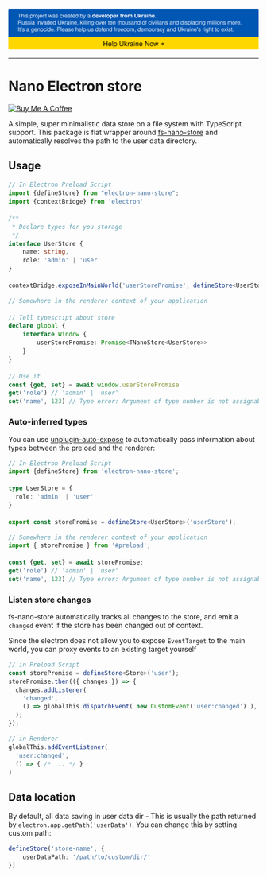 [![Stand With Ukraine](https://raw.githubusercontent.com/vshymanskyy/StandWithUkraine/main/banner-direct-single.svg)](https://stand-with-ukraine.pp.ua)

---

# Nano Electron store
<a href="https://www.buymeacoffee.com/kozack" target="_blank"><img src="https://cdn.buymeacoffee.com/buttons/v2/default-red.png" height="60" alt="Buy Me A Coffee"></a>

A simple, super minimalistic data store on a file system with TypeScript support. This package is flat wrapper around [fs-nano-store](https://github.com/cawa-93/fs-nano-store) and automatically resolves the path to the user data directory.

## Usage

```ts
// In Electron Preload Script
import {defineStore} from "electron-nano-store";
import {contextBridge} from 'electron'

/**
 * Declare types for you storage
 */
interface UserStore {
    name: string,
    role: 'admin' | 'user'
}

contextBridge.exposeInMainWorld('userStorePromise', defineStore<UserStore>('user'))
```
```ts
// Somewhere in the renderer context of your application

// Tell typesctipt about store
declare global {
    interface Window {
        userStorePromise: Promise<TNanoStore<UserStore>>
    }
}

// Use it
const {get, set} = await window.userStorePromise
get('role') // 'admin' | 'user'
set('name', 123) // Type error: Argument of type number is not assignable to parameter of type string
```

### Auto-inferred types
You can use [unplugin-auto-expose](https://github.com/cawa-93/unplugin-auto-expose) to automatically pass information about types between the preload and the renderer:
```ts
// In Electron Preload Script
import {defineStore} from 'electron-nano-store';

type UserStore = {
  role: 'admin' | 'user'
}

export const storePromise = defineStore<UserStore>('userStore');
```
```ts
// Somewhere in the renderer context of your application
import { storePromise } from '#preload';

const {get, set} = await storePromise;
get('role') // 'admin' | 'user'
set('name', 123) // Type error: Argument of type number is not assignable to parameter of type string
```

### Listen store changes
fs-nano-store automatically tracks all changes to the store, and emit a `changed` event if the store has been changed out of context.

Since the electron does not allow you to expose `EventTarget` to the main world, you can proxy events to an existing target yourself
```ts
// in Preload Script
const storePromise = defineStore<Store>('user');
storePromise.then(({ changes }) => {
  changes.addListener(
    'changed',
    () => globalThis.dispatchEvent( new CustomEvent('user:changed') ),
  );
});
```
```ts
// in Renderer
globalThis.addEventListener(
  'user:changed',
  () => { /* ... */ }
)
```
## Data location
By default, all data saving in user data dir - This is usually the path returned by `electron.app.getPath('userData')`. You can change this by setting custom path:

```ts
defineStore('store-name', {
    userDataPath: '/path/to/custom/dir/'
})
```
